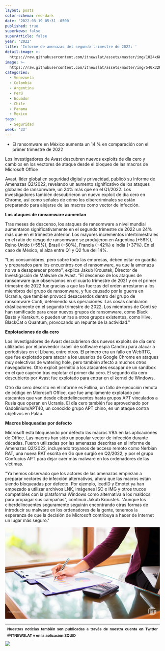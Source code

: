 ```yaml
---
layout: posts
color-schema: red-dark
date: '2022-08-19 05:31 -0500'
published: true
superNews: false
superArticle: false
year: '2022'
title: 'Informe de amenazas del segundo trimestre de 2022: '
detail-image: >-
  https://raw.githubusercontent.com/itnewslat/assets/master/img/1024x680/Informe-Reporte-g.jpg
image: >-
  https://raw.githubusercontent.com/itnewslat/assets/master/img/540x320/Informe-Reporte-p.jpg
categories:
  - Venezuela
  - Colombia
  - Argentina
  - Perú
  - Ecuador
  - Chile
  - Panama
  - Mexico
tags:
  - Seguridad
week: '33'
---
```

- El ransomware en México aumenta un 14 % en comparación con el primer trimestre de 2022

 
Los investigadores de Avast descubren nuevos exploits de día cero y cambios en los vectores de ataque desde el bloqueo de las macros de Microsoft Office

Avast, líder global en seguridad digital y privacidad, publicó su Informe de Amenazas Q2/2022, revelando un aumento significativo de los ataques globales de ransomware, un 24% más que en el Q1/2022. Los investigadores también descubrieron un nuevo exploit de día cero en Chrome, así como señales de cómo los cibercriminales se están preparando para alejarse de las macros como vector de infección.

**Los ataques de ransomware aumentan**
 
Tras meses de descenso, los ataques de ransomware a nivel mundial aumentaron significativamente en el segundo trimestre de 2022 un 24% más que en el trimestre anterior. Los mayores incrementos intertrimestrales en el ratio de riesgo de ransomware se produjeron en Argentina (+56%), Reino Unido (+55%), Brasil (+50%), Francia (+42%) e India (+37%). En el caso de México, el alza entre Q1 y Q2 fue del 14%.

"Los consumidores, pero sobre todo las empresas, deben estar en guardia y preparados para los encuentros con el ransomware, ya que la amenaza no va a desaparecer pronto", explica Jakub Kroustek, Director de Investigación de Malware de Avast. "El descenso de los ataques de ransomware que observamos en el cuarto trimestre de 2021 y en el primer trimestre de 2022 fue gracias a que las fuerzas del orden arrestaron a los miembros del grupo de ransomware, y fue causado por la guerra en Ucrania, que también provocó desacuerdos dentro del grupo de ransomware Conti, deteniendo sus operaciones. Las cosas cambiaron drásticamente en el segundo trimestre de 2022. Los miembros de Conti se han ramificado para crear nuevos grupos de ransomware, como Black Basta y Karakurt, o pueden unirse a otros grupos existentes, como Hive, BlackCat o Quantum, provocando un repunte de la actividad."

**Explotaciones de día cero**
 
Los investigadores de Avast descubrieron dos nuevos exploits de día cero utilizados por el proveedor israelí de software espía Candiru para atacar a periodistas en el Líbano, entre otros. El primero era un fallo en WebRTC, que fue explotado para atacar a los usuarios de Google Chrome en ataques muy selectivos de watering hole, pero también afectó a muchos otros navegadores. Otro exploit permitió a los atacantes escapar de un sandbox en el que cayeron tras explotar el primer día cero. El segundo día cero descubierto por Avast fue explotado para entrar en el kernel de Windows.
 
Otro día cero descrito en el informe es Follina, un fallo de ejecución remota de código en Microsoft Office, que fue ampliamente explotado por atacantes que van desde ciberdelincuentes hasta grupos APT vinculados a Rusia que operan en Ucrania. El día cero también fue aprovechado por Gadolinium/APT40, un conocido grupo APT chino, en un ataque contra objetivos en Palau.
 
**Macros bloqueadas por defecto**
 
Microsoft está bloqueando por defecto las macros VBA en las aplicaciones de Office. Las macros han sido un popular vector de infección durante décadas. Fueron utilizadas por las amenazas descritas en el Informe de Amenazas Q2/2022, incluyendo troyanos de acceso remoto como Nerbian RAT, una nueva RAT escrita en Go que surgió en Q2/2022, y por el grupo Confucius APT para dejar caer más malware en los ordenadores de las víctimas.
 
"Ya hemos observado que los actores de las amenazas empiezan a preparar vectores de infección alternativos, ahora que las macros están siendo bloqueadas por defecto. Por ejemplo, IcedID y Emotet ya han empezado a utilizar archivos LNK, imágenes ISO o IMG y otros trucos compatibles con la plataforma Windows como alternativa a los maldocs para propagar sus campañas", continuó Jakub Kroustek. "Aunque los ciberdelincuentes seguramente seguirán encontrando otras formas de introducir su malware en los ordenadores de la gente, tenemos la esperanza de que la decisión de Microsoft contribuya a hacer de Internet un lugar más seguro."

![](https://raw.githubusercontent.com/itnewslat/assets/master/img/540x320/Informe-Reporte-p.jpg)

<table style="height: 42px;" width="569">
<tbody>
<tr>
<td style="text-align: justify;"><sub><strong>Nuestras noticias también son publicadas a través de nuestra cuenta en Twitter <a href="https://twitter.com/itnewslat?lang=es">@ITNEWSLAT</a> y en la aplicación <a href="https://squidapp.co/en/">SQUID</a></strong></sub></td>
</tr>
</tbody>
</table>

<img src="https://tracker.metricool.com/c3po.jpg?hash=56f88a41e39ab42c063cc51676587a04"/>